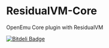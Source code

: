 ResidualVM-Core
===========

OpenEmu Core plugin with ResidualVM


[![Bitdeli Badge](https://d2weczhvl823v0.cloudfront.net/k2b6s9j/residualvm-core/trend.png)](https://bitdeli.com/free "Bitdeli Badge")

